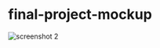 # final-project-mockup

![screenshot 2](https://cloud.githubusercontent.com/assets/25232031/24241310/7cfa0e8e-0f58-11e7-8f83-f4dce638752e.png)
